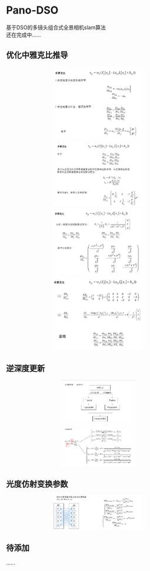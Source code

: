 # Pano-DSO  
基于DSO的多镜头组合式全景相机slam算法  
还在完成中......

## 优化中雅克比推导

<div  align="center">    
<img width= "50%" src="images/雅克比1.png"/>
</div>
<div  align="center">    
<img width= "50%" src="images/雅克比2.png"/>
</div>
<div  align="center">    
<img width= "50%" src="images/雅克比3.png"/>
</div>
<div  align="center">    
<img width= "50%" src="images/雅克比4.png"/>
</div>

## 逆深度更新
<div  align="center">    
<img width= "40%" src="images/逆深度更新.png"/>
</div>
<div  align="center">    
<img width= "40%" src="images/逆深度更新公式.png"/>
</div>


## 光度仿射变换参数
<div  align="center">    
<img width= "50%" src="images/多镜头光度相对位姿增量.png"/>
</div>


## 待添加
......


